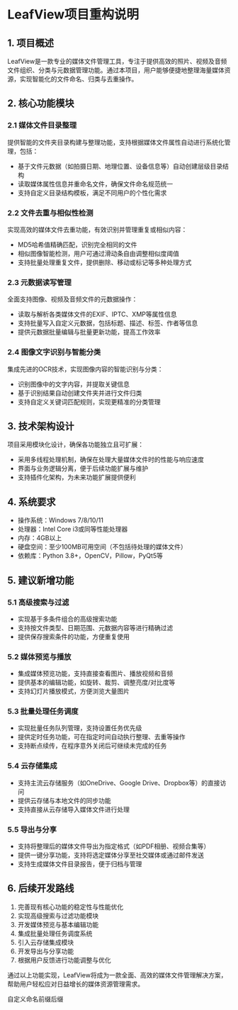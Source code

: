# LeafView项目重构说明

## 1. 项目概述
LeafView是一款专业的媒体文件管理工具，专注于提供高效的照片、视频及音频文件组织、分类与元数据管理功能。通过本项目，用户能够便捷地整理海量媒体资源，实现智能化的文件命名、归类与去重操作。

## 2. 核心功能模块

### 2.1 媒体文件目录整理
提供智能的文件夹目录构建与整理功能，支持根据媒体文件属性自动进行系统化管理，包括：
- 基于文件元数据（如拍摄日期、地理位置、设备信息等）自动创建层级目录结构
- 读取媒体属性信息并重命名文件，确保文件命名规范统一
- 支持自定义目录结构模板，满足不同用户的个性化需求

### 2.2 文件去重与相似性检测
实现高效的媒体文件去重功能，有效识别并管理重复或相似内容：
- MD5哈希值精确匹配，识别完全相同的文件
- 相似图像智能检测，用户可通过滑动条自由调整相似度阈值
- 支持批量处理重复文件，提供删除、移动或标记等多种处理方式

### 2.3 元数据读写管理
全面支持图像、视频及音频文件的元数据操作：
- 读取与解析各类媒体文件的EXIF、IPTC、XMP等属性信息
- 支持批量写入自定义元数据，包括标题、描述、标签、作者等信息
- 提供元数据批量编辑与批量更新功能，提高工作效率

### 2.4 图像文字识别与智能分类
集成先进的OCR技术，实现图像内容的智能识别与分类：
- 识别图像中的文字内容，并提取关键信息
- 基于识别结果自动创建文件夹并进行文件归类
- 支持自定义关键词匹配规则，实现更精准的分类管理

## 3. 技术架构设计
项目采用模块化设计，确保各功能独立且可扩展：
- 采用多线程处理机制，确保在处理大量媒体文件时的性能与响应速度
- 界面与业务逻辑分离，便于后续功能扩展与维护
- 支持插件化架构，为未来功能扩展提供便利

## 4. 系统要求
- 操作系统：Windows 7/8/10/11
- 处理器：Intel Core i3或同等性能处理器
- 内存：4GB以上
- 硬盘空间：至少100MB可用空间（不包括待处理的媒体文件）
- 依赖库：Python 3.8+，OpenCV，Pillow，PyQt5等

## 5. 建议新增功能

### 5.1 高级搜索与过滤
- 实现基于多条件组合的高级搜索功能
- 支持按文件类型、日期范围、元数据内容等进行精确过滤
- 提供保存搜索条件的功能，方便重复使用

### 5.2 媒体预览与播放
- 集成媒体预览功能，支持直接查看图片、播放视频和音频
- 提供基本的编辑功能，如旋转、裁剪、调整亮度/对比度等
- 支持幻灯片播放模式，方便浏览大量图片

### 5.3 批量处理任务调度
- 实现批量任务队列管理，支持设置任务优先级
- 提供定时任务功能，可在指定时间自动执行整理、去重等操作
- 支持断点续传，在程序意外关闭后可继续未完成的任务

### 5.4 云存储集成
- 支持主流云存储服务（如OneDrive、Google Drive、Dropbox等）的直接访问
- 提供云存储与本地文件的同步功能
- 支持直接从云存储导入媒体文件进行处理

### 5.5 导出与分享
- 支持将整理后的媒体文件导出为指定格式（如PDF相册、视频合集等）
- 提供一键分享功能，支持将选定媒体分享至社交媒体或通过邮件发送
- 支持生成媒体文件目录报告，便于归档与管理

## 6. 后续开发路线
1. 完善现有核心功能的稳定性与性能优化
2. 实现高级搜索与过滤功能模块
3. 开发媒体预览与基本编辑功能
4. 集成批量处理任务调度系统
5. 引入云存储集成模块
6. 开发导出与分享功能
7. 根据用户反馈进行功能调整与优化

通过以上功能实现，LeafView将成为一款全面、高效的媒体文件管理解决方案，帮助用户轻松应对日益增长的媒体资源管理需求。

自定义命名前缀后缀

